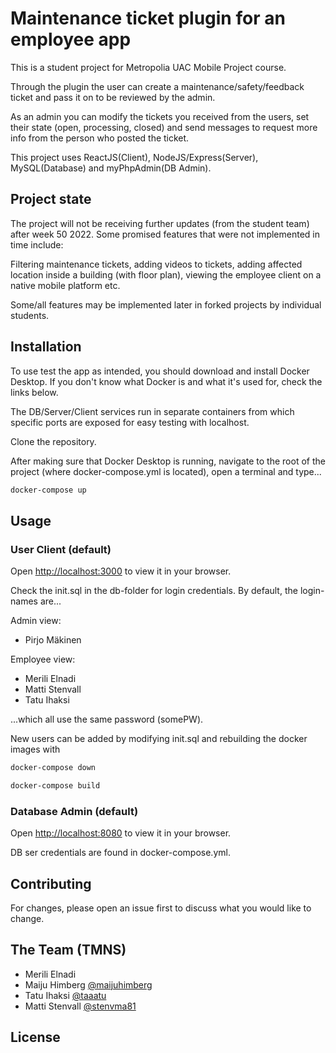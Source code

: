 # Maintenance ticket plugin for an employee app

This is a student project for Metropolia UAC Mobile Project course.

Through the plugin the user can create a maintenance/safety/feedback ticket and pass it on to be reviewed by the admin.

As an admin you can modify the tickets you received from the users, set their state (open, processing, closed) and send messages to request more info from the person who posted the ticket.

This project uses ReactJS(Client), NodeJS/Express(Server), MySQL(Database) and myPhpAdmin(DB Admin).

## Project state

The project will not be receiving further updates (from the student team) after week 50 2022. Some promised features that were not implemented in time include:

Filtering maintenance tickets, adding videos to tickets, adding affected location inside a building (with floor plan), viewing the employee client on a native mobile platform etc.

Some/all features may be implemented later in forked projects by individual students.

## Installation

To use test the app as intended, you should download and install Docker Desktop. If you don't know what Docker is and what it's used for, check the links below.

The DB/Server/Client services run in separate containers from which specific ports are exposed for easy testing with localhost.

Clone the repository.

After making sure that Docker Desktop is running, navigate to the root of the project (where docker-compose.yml is located), open a terminal and type...

```bash
docker-compose up
```

## Usage

### User Client (default)

Open [http://localhost:3000](http://localhost:3000) to view it in your browser.

Check the init.sql in the db-folder for login credentials. By default, the login-names are...

Admin view:
* Pirjo Mäkinen

Employee view: 
* Merili Elnadi 
* Matti Stenvall
* Tatu Ihaksi

...which all use the same password (somePW).

New users can be added by modifying init.sql and rebuilding the docker images with

```bash
docker-compose down
```

```bash
docker-compose build
```

### Database Admin (default)

Open [http://localhost:8080](http://localhost:8080) to view it in your browser.

DB ser credentials are found in docker-compose.yml.

## Contributing

For changes, please open an issue first to discuss what you would like to change.

## The Team (TMNS)
* Merili Elnadi
* Maiju Himberg [@maijuhimberg](https://github.com/maijuhimberg)
* Tatu Ihaksi [@taaatu](https://github.com/taaatu)
* Matti Stenvall [@stenvma81](https://github.com/stenvma81)

## License